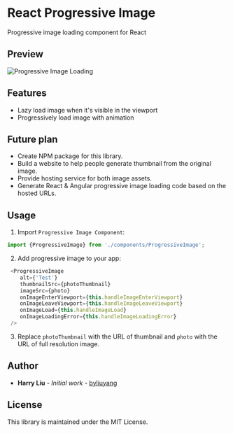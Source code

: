 # React Progressive Image
Progressive image loading component for React

## Preview
![Progressive Image Loading](screenshots/1.gif)

## Features
- Lazy load image when it's visible in the viewport
- Progressively load image with animation

## Future plan
- Create NPM package for this library.
- Build a website to help people generate thumbnail from the original image.
- Provide hosting service for both image assets.
- Generate React & Angular progressive image loading code based on the hosted URLs.

## Usage

1) Import `Progressive Image Component`:

```javascript
import {ProgressiveImage} from './components/ProgressiveImage';
```

2) Add progressive image to your app:

```javascript
 <ProgressiveImage
    alt={'Test'}
    thumbnailSrc={photoThumbnail}
    imageSrc={photo}
    onImageEnterViewport={this.handleImageEnterViewport}
    onImageLeaveViewport={this.handleImageLeaveViewport}
    onImageLoad={this.handleImageLoad}
    onImageLoadingError={this.handleImageLoadingError}
 />
```

3) Replace `photoThumbnail` with the URL of thumbnail and `photo` with the URL of full resolution image.

## Author
- **Harry Liu** - *Initial work* - [byliuyang](https://github.com/byliuyang)

## License
This library is maintained under the MIT License.
